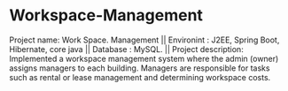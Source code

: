 # Workspace-Management
Project name: Work Space. Management || Environint : J2EE, Spring Boot, Hibernate, core java || Database : MySQL. || Project description: Implemented a workspace management system where the admin (owner) assigns managers to each building. Managers are responsible for tasks such as rental or lease management and determining workspace costs.
